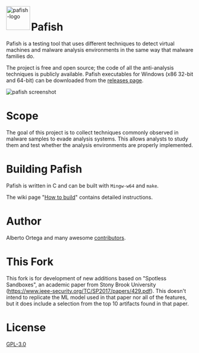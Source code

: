 
<img alt="pafish-logo" src="pafish/pafish.ico" align="left" width="64px">

# Pafish

Pafish is a testing tool that uses different techniques to detect virtual machines and malware analysis environments in the same way that malware families do.

The project is free and open source; the code of all the anti-analysis techniques is publicly available. Pafish executables for Windows (x86 32-bit and 64-bit) can be downloaded from the [releases page](https://github.com/a0rtega/pafish/releases).

![pafish screenshot](https://github.com/a0rtega/pafish/raw/dev/screenshots/v06/pafish_native_win10.png)

# Scope

The goal of this project is to collect techniques commonly observed in malware samples to evade analysis systems. This allows analysts to study them and test whether the analysis environments are properly implemented.

# Building Pafish

Pafish is written in C and can be built with `Mingw-w64` and `make`.

The wiki page "[How to build](https://github.com/a0rtega/pafish/wiki/How-to-build)" contains detailed instructions.

# Author

Alberto Ortega and many awesome [contributors](https://github.com/a0rtega/pafish/graphs/contributors).

# This Fork

This fork is for development of new additions based on "Spotless Sandboxes", an academic paper from Stony Brook University (https://www.ieee-security.org/TC/SP2017/papers/429.pdf). This doesn't intend to replicate the ML model used in that paper nor all of the features, but it does include a selection from the top 10 artifacts found in that paper.

# License

[GPL-3.0](LICENSE.txt)


